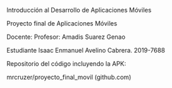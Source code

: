  
Introducción al Desarrollo de Aplicaciones Móviles

Proyecto final de Aplicaciones Móviles

Docente:
Profesor: Amadis Suarez Genao

Estudiante
Isaac Enmanuel Avelino Cabrera.
2019-7688



Repositorio del código incluyendo la APK:

mrcruzer/proyecto_final_movil (github.com)

 
